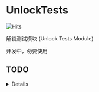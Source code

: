 # UnlockTests

[![Hits](https://hits.seeyoufarm.com/api/count/incr/badge.svg?url=https%3A%2F%2Fgithub.com%2Foneclickvirt%2FUnlockTests&count_bg=%2323E01C&title_bg=%23555555&icon=sonarcloud.svg&icon_color=%23E7E7E7&title=hits&edge_flat=false)](https://hits.seeyoufarm.com)

解锁测试模块 (Unlock Tests Module)

开发中，勿要使用

## TODO

<details>

### 同态检测

可能需要拆分检测

```
TLCGO 和 NBCTV
```

### 无效检测

需要重新构建检测逻辑

```
HBO_Nordic

HBO_Portugal

ElevenSportsTW

MathsSpot

MegogoTV

CineMax

KPLUS - ssoToken 已过期

TV360 - 登录认证已过期

Crackle - Platform Key is not specified

Eurosport - Tokem 已过期 且 api 官网已升级至于 v3

HBOGOEurope - api.ugw.hbogo.eu 已经 host 为空了 查询不到内容

HBOSpain - api-discovery.hbo.eu 的 host 已经为空了

Salto - Get remote error: tls: unrecognized name

PCRJP - stream error: stream ID 1; INTERNAL_ERROR; received from peer

PrettyDerby - stream error: stream ID 1; INTERNAL_ERROR; received from peer

WorldFlipper - stream error: stream ID 1; INTERNAL_ERROR; received from peer

Catchplay - unauthorized 原 token 已过期

BahamutAnime - 存在 cloudflare 的质询防御，非5秒盾，无法突破，需要js动态加载
```

### 地区失效

不需要再做支持

```
KBSAmerican - 不再支持本地区

Paravi - 已迁移并集成到 U-NEXT 中。由于整合，除了传统的Paravi作品外，现在还有电影、动漫、亚洲和外国戏剧等等可以无限观看。
```

### 部分失效

有替代的检测，但仍保留失效检测的部分，未知是否完全失效

```
Au7plus - 7plus-sevennetwork.akamaized.net 无论如何请求都失败

BilibiliID - 对应URL请求无论如何都返回为空 {"code":10004001,"message":"10004001","ttl":1,"data":null}

BilibiliTH - 对应URL请求无论如何都返回为空 {"code":10004001,"message":"10004001","ttl":1,"data":null}

BilibiliVN - 对应URL请求无论如何都返回为空 {"code":10004001,"message":"10004001","ttl":1,"data":null}

TVer - get platform-api.tver.jp failed with code: 400
```

</details>
